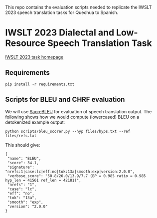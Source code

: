 This repo contains the evaluation scripts needed to replicate the IWSLT 2023 speech translation tasks for Quechua to Spanish.

# IWSLT 2023 Dialectal and Low-Resource Speech Translation Task 

<a href="https://iwslt.org/2023/low-resource">IWSLT 2023 task homepage</a>


## Requirements
```
pip install -r requirements.txt
``` 

## Scripts for BLEU and CHRF evaluation

We will use <a href="https://github.com/mjpost/sacrebleu">SacreBLEU</a> for evaluation of speech translation output. The following shows how we would compute (lowercased) BLEU on a detokenized example output:

```
python scripts/bleu_scorer.py --hyp files/hyps.txt --ref files/refs.txt
``` 

This should give:
```
{
 "name": "BLEU",
 "score": 34.1,
 "signature": "nrefs:1|case:lc|eff:no|tok:13a|smooth:exp|version:2.0.0",
 "verbose_score": "50.8/26.0/13.9/7.7 (BP = 0.985 ratio = 0.985 hyp_len = 41561 ref_len = 42181)",
 "nrefs": "1",
 "case": "lc",
 "eff": "no",
 "tok": "13a",
 "smooth": "exp",
 "version": "2.0.0"
}
```


